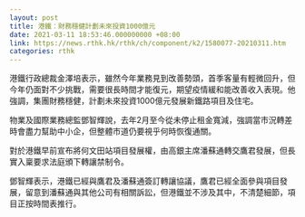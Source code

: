 ```yaml
---
layout: post
title: 港鐵：財務穩健計劃未來投資1000億元
date: 2021-03-11 18:53:46.000000000 +08:00
link: https://news.rthk.hk/rthk/ch/component/k2/1580077-20210311.htm
categories: rthk
---
```


港鐵行政總裁金澤培表示，雖然今年業務見到改善勢頭，首季客量有輕微回升，但今年仍面對不少挑戰，需要很長時間才能復元，期望疫情緩和能改善收入表現。他強調，集團財務穩健，計劃未來投資1000億元發展新鐵路項目及住宅。

物業及國際業務總監鄧智輝說，去年2月至今從未停止租金寬減，強調當市況轉差時會盡力幫助中小企，但整體市道仍要視乎何時恢復通關。

對於港鐵早前宣布將何文田站項目發展權，由高銀主席潘蘇通轉交鷹君發展，但長實入稟要求法庭頒下轉讓禁制令。

鄧智輝表示，港鐵已經與鷹君及潘蘇通簽訂轉讓協議，鷹君已經全面參與項目發展，留意到潘蘇通與其他公司有相關訴訟，但港鐵並不涉及其中，不清楚細節，項目正按時間表推行。
